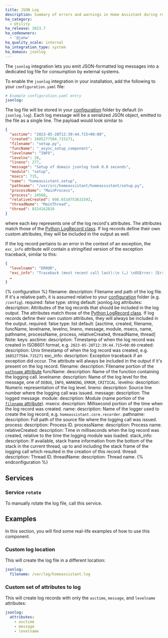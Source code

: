 ```yaml
---
title: JSON Log
description: Summary of errors and warnings in Home Assistant during runtime.
ha_category:
  - Utility
ha_release: 2023.7
ha_codeowners:
  - '@janw'
ha_quality_scale: internal
ha_integration_type: system
ha_domain: jsonlog
---
```


The `jsonlog` integration lets you emit JSON-formatted log messages into a dedicated log file for consumption by external systems.

To enable the `jsonlog` integration in your installation, add the following to your `configuration.yaml` file:

```yaml
# Example configuration.yaml entry
jsonlog:
```

The log file will be stored in your [configuration](/docs/configuration/) folder by default (in `jsonlog.log`). Each log message will be a serialized JSON object, emitted to the file as a single line. The payload would look similar to

```json
{
  "asctime": "2023-05-28T12:39:44.715+00:00",
  "created": 1685277584.715271,
  "filename": "setup.py",
  "funcName": "_async_setup_component",
  "levelname": "INFO",
  "levelno": 20,
  "lineno": 277,
  "message": "Setup of domain jsonlog took 0.0 seconds",
  "module": "setup",
  "msecs": 715,
  "name": "homeassistant.setup",
  "pathname": "/usr/src/homeassistant/homeassistant/setup.py",
  "processName": "MainProcess",
  "process": 24568,
  "relativeCreated": 698.6510753631592,
  "threadName": "MainThread",
  "thread": 8324162816
}
```

where each key represents one of the log record's attributes. The attributes match those of the [Python LogRecord class](https://docs.python.org/3/library/logging.html#logrecord-attributes). If log records define their own custom attributes, they will be included in the output as well.

If the log record pertains to an error in the context of an exception, the `exc_info` attribute will contain a stringified version of the exception traceback, similar to this:

```json
{
  "levelname": "ERROR",
  "exc_info": "Traceback (most recent call last):\n (…) \nOSError: [Errno 48] Address already in use",
  …
}
```

{% configuration %}
filename:
  description: Filename and path of the log file. If it's a relative path, it is assumed relative to your [configuration](/docs/configuration/) folder (e.g. `/config`).
  required: false
  type: string
  default: jsonlog.log
attributes:
  description: Attributes of the log records that should be included in the log output. The attributes match those of the [Python LogRecord class](https://docs.python.org/3/library/logging.html#logrecord-attributes). If log records define their own custom attributes, they will always be included in the output.
  required: false
  type: list
  default: [asctime, created, filename, funcName, levelname, levelno, lineno, message, module, msecs, name, pathname, processName, process, relativeCreated, threadName, thread]
  Note:
  keys:
    asctime:
      description: Timestamp of when the log record was created in ISO8601 format, e.g. `2023-05-28T12:39:44.715+00:00`
    created:
      description: Unix timestamp of when the log record was created, e.g. `1685277584.715271`
    exc_info:
      description: Exception traceback if an exception did occur. The attribute will always be included in the output if it's present on the log record.
    filename:
      description: Filename portion of the [`pathname` attribute](#pathname)
    funcName:
      description: Name of the function containing the logging call.
    levelname:
      description: Name of the log level for the message, one of `DEBUG`, `INFO`, `WARNING`, `ERROR`, `CRITICAL`.
    levelno:
      description: Numeric representation of the log level.
    lineno:
      description: Source line number where the logging call was issued.
    message:
      description: The logged message.
    module:
      description: Module (name portion of the [`filename` attribute](#filename)).
    msecs:
      description: Millisecond portion of the time when the log record was created.
    name:
      description: Name of the logger used to create the log record, e.g. `homeassistant.core.recorder`.
    pathname:
      description: Full path of the source file where the logging call was issued.
    process:
      description: Process ID.
    processName:
      description: Process name.
    relativeCreated:
      description: Time in milliseconds when the log record was created, relative to the time the logging module was loaded.
    stack_info:
      description: If available, stack frame information from the bottom of the stack in the current thread, up to and including the stack frame of the logging call which resulted in the creation of this record.
    thread:
      description: Thread ID.
    threadName:
      description: Thread name.
{% endconfiguration %}

## Services

### Service `rotate`

To manually rotate the log file, call this service.


## Examples

In this section, you will find some real-life examples of how to use this component.

### Custom log location

This will create the log file in a different location:

```yaml
jsonlog:
  filename: /var/log/homeassistant.log
```

### Custom set of attributes to log

This will create log records with only the `asctime`, `message`, and `levelname` attributes:

```yaml
jsonlog:
  attributes:
    - asctime
    - message
    - levelname

```
